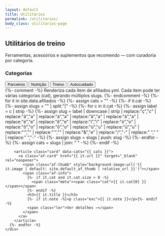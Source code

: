 ```yaml
---
layout: default
title: Utilitários
permalink: /utilitarios/
body_class: utilitarios-page
---
```


<section class="blog-header">
  <h1>Utilitários de treino</h1>
  <p>Ferramentas, acessórios e suplementos que recomendo — com curadoria por categoria.</p>
</section>

<div class="blog-layout">
  <!-- Lateral com filtros -->
  <aside class="blog-sidebar">
    <h3>Categorias</h3>
    <nav class="blog-filtros-vertical">
      <!-- Ordem fixa dos filtros -->
      <button data-filter="parceiros" class="on">Parceiros</button>
      <button data-filter="nutricao">Nutrição</button>
      <button data-filter="treino">Treino</button>
      <button data-filter="autocuidado">Autocuidado</button>
    </nav>
  </aside>

  <!-- Lista de utilitários -->
  <section class="blog-lista">
    <div class="cards">
      {%- comment -%}
      Renderiza cada item de afiliados.yml. Cada item pode ter várias categorias (cat), gerando múltiplos slugs.
      {%- endcomment -%}
      {%- for it in site.data.afiliados -%}
        {%- assign cats = "" -%}
        {%- if it.cat -%}
          {%- assign slugs = "" | split:"|" -%}
          {%- for c in it.cat -%}
            {%- assign label = c | strip -%}
            {%- assign slug  = label | downcase | strip
              | replace:"ç","c" | replace:"ã","a" | replace:"á","a" | replace:"â","a" | replace:"à","a"
              | replace:"é","e" | replace:"ê","e" | replace:"í","i"
              | replace:"ó","o" | replace:"ô","o" | replace:"õ","o"
              | replace:"ú","u" | replace:"ü","u"
              | replace:"’",""  | replace:"'",""
              | replace:"&","e" | replace:"/","-" | replace:"  "," " | replace:" ","-"
            -%}
            {%- assign slugs = slugs | push: slug -%}
          {%- endfor -%}
          {%- assign cats = slugs | join: " " -%}
        {%- endif -%}

        <article class="card" data-cats="{{ cats }}">
          <a class="af-card" href="{{ it.url }}" target="_blank" rel="noopener">
            <span class="af-thumb" style="background-image:url('{{ it.image | default: site.default_af_thumb | relative_url }}')"></span>
            <span class="af-info">
              {%- if it.cat and it.cat.size > 0 -%}
                <span class="meta"><span class="cat">{{ it.cat[0] }}</span></span>
              {%- endif -%}
              <h3>{{ it.title }}</h3>
              {%- if it.note -%}<p class="exc">{{ it.note }}</p>{%- endif -%}
              <span class="ler">Ver detalhes →</span>
            </span>
          </a>
        </article>
      {%- endfor -%}
    </div>
  </section>
</div>

<!-- Filtro por categoria + fallback da classe no body -->
<script>
(function(){
  // garante a classe no body mesmo se o layout não usar body_class
  document.addEventListener('DOMContentLoaded', function(){
    document.body.classList.add('utilitarios-page');
  });

  const cards = Array.from(document.querySelectorAll('.card[data-cats]'));
  const btns  = Array.from(document.querySelectorAll('.blog-filtros-vertical [data-filter]'));

  function applyFilter(slug){
    const f = (slug || '').toLowerCase();
    cards.forEach(c=>{
      const cats = (c.dataset.cats || '').toLowerCase().split(' ').filter(Boolean);
      c.style.display = (!f || cats.includes(f)) ? '' : 'none';
    });
  }

  btns.forEach(btn=>{
    btn.addEventListener('click', ()=>{
      btns.forEach(b=>b.classList.remove('on'));
      btn.classList.add('on');
      applyFilter(btn.dataset.filter);
    });
  });

  // filtro inicial: Parceiros
  const initial = 'parceiros';
  const startBtn = btns.find(b => (b.dataset.filter||'').toLowerCase() === initial);
  if (startBtn) {
    btns.forEach(b=>b.classList.remove('on'));
    startBtn.classList.add('on');
  }
  applyFilter(initial);
})();
</script>

<!-- Estilos escopados desta página -->
<style>
/* ===== /utilitarios — grade e cards (ajuste colunas + thumbs 1:1) ===== */
.utilitarios-page .blog-lista .cards{
  display:grid;
  grid-template-columns: 1fr;          /* mobile: 1 coluna */
  gap: 1rem;
}
@media (min-width: 480px){
  .utilitarios-page .blog-lista .cards{
    grid-template-columns: repeat(2, minmax(0,1fr)); /* 2 colunas já no mobile largo */
  }
}
@media (min-width: 1024px){
  .utilitarios-page .blog-lista .cards{
    grid-template-columns: repeat(3, minmax(0,1fr)); /* 3 colunas em telas grandes */
  }
}

/* Cartão “cheio” para todas as categorias */
.utilitarios-page .blog-lista .card{ border:0; background:transparent; padding:0; }
.utilitarios-page .blog-lista .card .af-card{
  display:flex; flex-direction:column; gap:.65rem;
  width:100%; height:100%; padding:.75rem;
  background:#0f0f0f; border-radius:14px; border:1px solid #1c1c1c;
}
.utilitarios-page .blog-lista .card .af-card:hover{
  transform:translateY(-3px);
  border-color:#2a2a2a; transition:.25s;
}

/* Thumb QUADRADA (1:1) no topo */
.utilitarios-page .blog-lista .card .af-thumb{
  width:100%;
  aspect-ratio: 1 / 1;                      /* <- faz 300x300 visual */
  background:#111 center/cover no-repeat;
  border-radius:12px; border:1px solid #1c1c1c;
}

/* Conteúdo */
.utilitarios-page .blog-lista .card .af-info{ display:flex; flex-direction:column; gap:.35rem; }
.utilitarios-page .blog-lista .card .meta{ display:flex; align-items:center; gap:.5rem; font-size:.9rem; opacity:.9; margin:0; }
.utilitarios-page .blog-lista .card .cat{
  background:rgba(227,197,101,.1);
  color:#e3c565; border:1px solid rgba(227,197,101,.35);
  padding:.14rem .5rem; border-radius:999px; font-weight:600;
}
.utilitarios-page .blog-lista .card h3{ margin:.2rem 0 .25rem; font-size:1.05rem; color:#fff; line-height:1.35; }
.utilitarios-page .blog-lista .card .exc{ margin:0; color:#cfcfcf; }
.utilitarios-page .blog-lista .card .ler{ color:#d62828; font-weight:700; margin-top:.2rem; }
.utilitarios-page .blog-lista .card:hover .ler{ color:#ff4040; }

/* IMPORTANTE: REMOVIDO o “grid-column: 1/-1” dos parceiros
   (assim parceiros também ficam em 2 colunas quando filtrados) */

</script>
